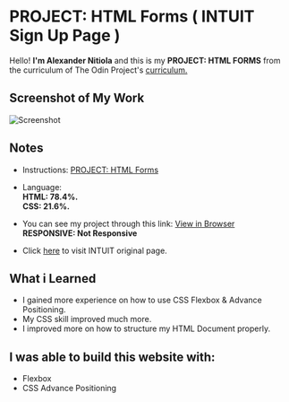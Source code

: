 # PROJECT: HTML Forms ( INTUIT Sign Up Page )
Hello! **I'm Alexander Nitiola** and this is my **PROJECT: HTML FORMS** from the 
curriculum of The Odin Project's [curriculum.](https://www.theodinproject.com/courses?ref=homenav)

## Screenshot of My Work
![Screenshot](assets/images/screenshoot/space_ripple.jpg)

## Notes
- Instructions: [PROJECT: HTML Forms](https://theodinproject.com/courses/html-and-css/lessons/positioning-and-floating-elements)
- Language:  
**HTML:  78.4%.  
CSS: 21.6%.**
- You can see my project through this link: [View in Browser](https://thecre8tor.github.io/nyt_website_clone/)  
**RESPONSIVE: 
Not Responsive**

- Click [here](https://www.nytimes.com/2014/03/18/science/space/detection-of-waves-in-space-buttresses-landmark-theory-of-big-bang.html?_r=0) to visit INTUIT original page.

## What i Learned
* I gained more experience on how to use CSS Flexbox & Advance Positioning.
* My CSS skill improved much more.
* I improved more on how to structure my HTML Document properly.

## I was able to build this website with:
* Flexbox
* CSS Advance Positioning
